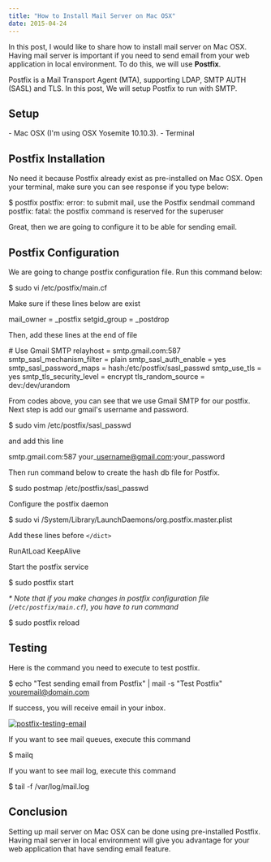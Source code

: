 ```yaml
---
title: "How to Install Mail Server on Mac OSX"
date: 2015-04-24
---
```


In this post, I would like to share how to install mail server on Mac OSX. Having mail server is important if you need to send email from your web application in local environment. To do this, we will use **Postfix**.

Postfix is a Mail Transport Agent (MTA), supporting LDAP, SMTP AUTH (SASL) and TLS. In this post, We will setup Postfix to run with SMTP.

## Setup

\- Mac OSX (I'm using OSX Yosemite 10.10.3). - Terminal

## Postfix Installation

No need it because Postfix already exist as pre-installed on Mac OSX. Open your terminal, make sure you can see response if you type below:

$ postfix
postfix: error: to submit mail, use the Postfix sendmail command
postfix: fatal: the postfix command is reserved for the superuser

Great, then we are going to configure it to be able for sending email.

## Postfix Configuration

We are going to change postfix configuration file. Run this command below:

$ sudo vi /etc/postfix/main.cf

Make sure if these lines below are exist

mail\_owner = \_postfix
setgid\_group = \_postdrop

Then, add these lines at the end of file

\# Use Gmail SMTP
relayhost = smtp.gmail.com:587
smtp\_sasl\_mechanism\_filter = plain
smtp\_sasl\_auth\_enable = yes
smtp\_sasl\_password\_maps = hash:/etc/postfix/sasl\_passwd
smtp\_use\_tls = yes
smtp\_tls\_security\_level = encrypt
tls\_random\_source = dev:/dev/urandom

From codes above, you can see that we use Gmail SMTP for our postfix. Next step is add our gmail's username and password.

$ sudo vim /etc/postfix/sasl\_passwd

and add this line

smtp.gmail.com:587 your\_username@gmail.com:your\_password

Then run command below to create the hash db file for Postfix.

$ sudo postmap /etc/postfix/sasl\_passwd

Configure the postfix daemon

$ sudo vi /System/Library/LaunchDaemons/org.postfix.master.plist

Add these lines before `</dict>`

<key>RunAtLoad</key>
<true/>
<key>KeepAlive</key>
<true/>

Start the postfix service

$ sudo postfix start

_\* Note that if you make changes in postfix configuration file (`/etc/postfix/main.cf`), you have to run command_

$ sudo postfix reload

## Testing

Here is the command you need to execute to test postfix.

$ echo "Test sending email from Postfix" | mail -s "Test Postfix" youremail@domain.com

If success, you will receive email in your inbox.

[![postfix-testing-email](images/postfix-testing-email-1024x250.jpg)](http://budiirawan.com/wp-content/uploads/2015/04/postfix-testing-email.jpg)

If you want to see mail queues, execute this command

$ mailq

If you want to see mail log, execute this command

$ tail -f /var/log/mail.log

## Conclusion

Setting up mail server on Mac OSX can be done using pre-installed Postfix. Having mail server in local environment will give you advantage for your web application that have sending email feature.
